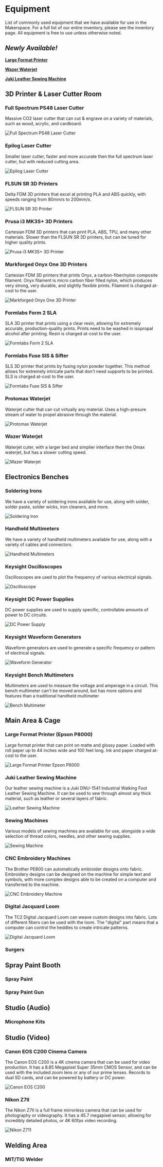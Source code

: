 # Equipment
List of commonly used equipment that we have available for use in the Makerspace. For a full list of our entire inventory, please see the inventory page. All equipment is free to use unless otherwise noted.

## *Newly Available!*
**[Large Format Printer](#largeformatprinterepsonp8000)**

**[Wazer Waterjet](#wazerwaterjet)**

**[Juki Leather Sewing Machine](#jukileathersewingmachine)**

## 3D Printer & Laser Cutter Room

### Full Spectrum PS48 Laser Cutter
Massive CO2 laser cutter that can cut & engrave on a variety of materials, such as wood, acrylic, and cardboard.

![Full Spectrum PS48 Laser Cutter](img/equipment/fslaser.webp)

### Epilog Laser Cutter
Smaller laser cutter, faster and more accurate then the full spectrum laser cutter, but with reduced cutting area.

![Epilog Laser Cutter](img/equipment/epiloglaser.webp)

### FLSUN SR 3D Printers
Delta FDM 3D printers that excel at printing PLA and ABS quickly, with speeds ranging from 80mm/s to 200mm/s.

![FLSUN SR 3D Printer](img/equipment/flsunsr.webp)

### Prusa i3 MK3S+ 3D Printers
Cartesian FDM 3D printers that can print PLA, ABS, TPU, and many other materials. Slower than the FLSUN SR 3D printers, but can be tuned for higher quality prints.

![Prusa i3 MK3S+ 3D Printer](img/equipment/prusa.webp)

### Markforged Onyx One 3D Printers
Cartesian FDM 3D printers that prints Onyx, a carbon-fiber/nylon composite filament. Onyx filament is micro carbon fiber filled nylon, which produces very strong, very durable, and slightly flexible prints. Filament is charged at-cost to the user.

![Markforged Onyx One 3D Printer](img/equipment/onyx.webp)

### Formlabs Form 2 SLA
SLA 3D printer that prints using a clear resin, allowing for extremely accurate, production-quality prints. Prints need to be washed in isopropal alcohol after printing. Resin is charged at-cost to the user.

![Formlabs Form 2 SLA](img/equipment/form2.webp)

### Formlabs Fuse SlS & Sifter
SLS 3D printer that prints by fusing nylon powder together. This method allows for extremely intricate parts that don't need supports to be printed. SLS is charged at-cost to the user.

![Formlabs Fuse SlS & Sifter](img/equipment/fuse1.webp)

### Protomax Waterjet
Waterjet cutter that can cut virtually any material. Uses a high-presure stream of water to propel abrasive through the material.

![Protomax Waterjet](img/equipment/protomax.webp)

### Wazer Waterjet
Waterjet cuter, with a larger bed and simplier interface then the Omax waterjet, but has a slower cutting speed.

![Wazer Waterjet](img/equipment/wazer.webp)

## Electronics Benches

### Soldering Irons
We have a variety of soldering irons available for use, along with solder, solder paste, solder wicks, iron cleaners, and more.

![Soldering Iron](img/equipment/solderingiron.webp)

### Handheld Multimeters
We have a variety of handheld multimeters available for use, along with a variety of cables and connectors.

![Handheld Multimeters](img/equipment/handheldmultimeter.webp)

### Keysight Oscilloscopes
Oscilloscopes are used to plot the frequency of various electrical signals.

![Oscilloscope](img/equipment/oscilloscope.webp)

### Keysight DC Power Supplies
DC power supplies are used to supply specific, controllable amounts of power to DC circuits.

![DC Power Supply](img/equipment/powersupply.webp)

### Keysight Waveform Generators
Waveform generators are used to generate a specific frequency or pattern of electrical signals.

![Waveform Generator](img/equipment/waveformgenerator.webp)

### Keysight Bench Multimeters
Multimeters are used to measure the voltage and amperage in a circuit. This bench multimeter can't be moved around, but has more options and features than a traditional handheld multimeter


![Bench Multimeter](img/equipment/benchmultimeter.webp)

## Main Area & Cage

### Large Format Printer (Epson P8000)
Large format printer that can print on matte and glossy paper. Loaded with roll paper up to 44 inches wide and 100 feet long. Ink and paper charged at-cost to the user.

![Large Format Printer Epson P8000](img/equipment/epsonp8000.webp)

### Juki Leather Sewing Machine
Our leather sewing machine is a Juki DNU-1541 Industrial Walking Foot Leather Sewing Machine. It can be used to sew through almost any thick material, such as leather or several layers of fabric.

![Leather Sewing Machine](img/equipment/jukileather.webp)

### Sewing Machines
Various models of sewing machines are available for use, alongside a wide selection of thread colors, needles, and other sewing supplies.

![Sewing Machine](img/equipment/sewingmachine.webp)

### CNC Embroidery Machines
The Brother PE800 can automatically embroider designs onto fabric. Embroidery designs can be designed on the machine for simple text and symbols, with more complex designs able to be created on a computer and transferred to the machine. 

![CNC Embroidery Machine](img/equipment/embroiderymachine.webp)

### Digital Jacquard Loom
The TC2 Digital Jacquard Loom can weave custom designs into fabric. Lots of different fibers can be used with the loom. The "digital" part means that a computer can control the heddles to create intricate patterns. 

![Digital Jacquard Loom](img/equipment/loom.webp)

### Surgers



## Spray Paint Booth

### Spray Paint


### Spray Paint Gun


## Studio (Audio)

### Microphone Kits


## Studio (Video)

### Canon EOS C200 Cinema Camera
The Canon EOS C200 is a 4K cinema camera that can be used for video production. It has a 8.85 Megapixel Super 35mm CMOS Sensor, and can be used with the included zoom lens or any of our prime lenses. Records to dual SD cards, and can be powered by battery or DC power.

![Canon EOS C200](img/equipment/canoneosc200.webp)

### Nikon Z7II
The Nikon Z7II is a full frame mirrorless camera that can be used for photography or videography. It has a 45.7 megapixel sensor, allowing for incredibly detailed photos, or 4K 60fps video recording.

![Nikon Z711](img/equipment/nikon.webp)

## Welding Area

### MIT/TIG Welder